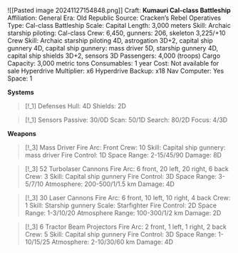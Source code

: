 ![[Pasted image 20241127154848.png]]
Craft: **Kumauri Cal-class Battleship**
Affiliation: General
Era: Old Republic
Source: Cracken’s Rebel Operatives
Type: Cal-class Battleship
Scale: Capital
Length: 3,000 meters
Skill: Archaic starship piloting: Cal-class
Crew: 6,450, gunners: 206, skeleton 3,225/+10
Crew Skill: Archaic starship piloting 4D, astrogation 3D+2, capital ship gunnery 4D, capital ship gunnery: mass driver 5D, starship gunnery 4D, capital ship shields 3D+2, sensors 3D
Passengers: 4,000 (troops)
Cargo Capacity: 3,000 metric tons
Consumables: 1 year
Cost: Not available for sale
Hyperdrive Multiplier: x6
Hyperdrive Backup: x18
Nav Computer: Yes
Space: 1

**Systems**
> [!_1] Defenses
> Hull: 4D
> Shields: 2D

> [!_1] Sensors
> Passive: 30/0D
> Scan: 50/1D
> Search: 80/2D
> Focus: 4/3D

**Weapons**
> [!_3] Mass Driver
> Fire Arc: Front
> Crew: 10
> Skill: Capital ship gunnery: mass driver
> Fire Control: 1D
> Space Range: 2-15/45/90
> Damage: 8D

> [!_3] 52 Turbolaser Cannons
> Fire Arc: 6 front, 20 left, 20 right, 6 back
> Crew: 3
> Skill: Capital ship gunnery
> Fire Control: 3D
> Space Range: 3-5/7/10
> Atmosphere: 200-500/1/1.5 km
> Damage: 4D

> [!_3] 30 Laser Cannons
> Fire Arc: 6 front, 10 left, 10 right, 4 back
> Crew: 1
> Skill: Starship gunnery
> Scale: Starfighter
> Fire Control: 2D
> Space Range: 1-3/10/20
> Atmosphere Range: 100-300/1/2 km
> Damage: 2D

> [!_3] 6 Tractor Beam Projectors
> Fire Arc: 2 front, 1 left, 1 right, 2 back
> Crew: 5
> Skill: Capital ship gunnery
> Fire Control: 3D
> Space Range: 1-10/15/25
> Atmosphere: 2-10/30/60 km
> Damage: 4D
